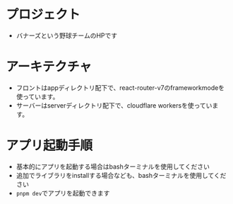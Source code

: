 # プロジェクト
- バナーズという野球チームのHPです

# アーキテクチャ
- フロントはappディレクトリ配下で、react-router-v7のframeworkmodeを使っています。
- サーバーはserverディレクトリ配下で、cloudflare workersを使っています。

# アプリ起動手順
- 基本的にアプリを起動する場合はbashターミナルを使用してください
- 追加でライブラリをinstallする場合なども、bashターミナルを使用してください
- `pnpm dev`でアプリを起動できます
